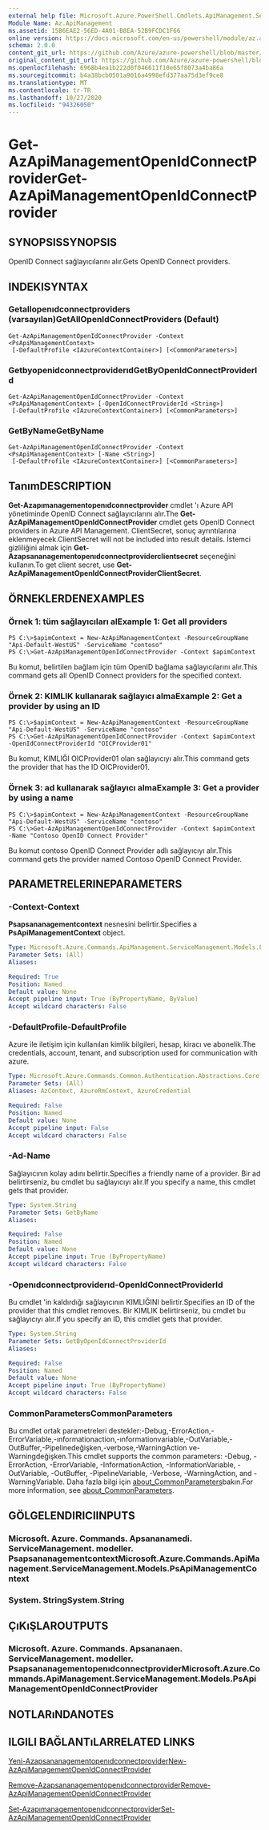 ```yaml
---
external help file: Microsoft.Azure.PowerShell.Cmdlets.ApiManagement.ServiceManagement.dll-Help.xml
Module Name: Az.ApiManagement
ms.assetid: 15B6EAE2-56ED-4A01-B8EA-52B9FCDC1F66
online version: https://docs.microsoft.com/en-us/powershell/module/az.apimanagement/get-azapimanagementopenidconnectprovider
schema: 2.0.0
content_git_url: https://github.com/Azure/azure-powershell/blob/master/src/ApiManagement/ApiManagement/help/Get-AzApiManagementOpenIdConnectProvider.md
original_content_git_url: https://github.com/Azure/azure-powershell/blob/master/src/ApiManagement/ApiManagement/help/Get-AzApiManagementOpenIdConnectProvider.md
ms.openlocfilehash: 6968b4ea1b222d0f046611f10e65f8073a4ba86a
ms.sourcegitcommit: b4a38bcb0501a9016a4998efd377aa75d3ef9ce8
ms.translationtype: MT
ms.contentlocale: tr-TR
ms.lasthandoff: 10/27/2020
ms.locfileid: "94326050"
---
```

# <span data-ttu-id="91c93-101">Get-AzApiManagementOpenIdConnectProvider</span><span class="sxs-lookup"><span data-stu-id="91c93-101">Get-AzApiManagementOpenIdConnectProvider</span></span>

## <span data-ttu-id="91c93-102">SYNOPSIS</span><span class="sxs-lookup"><span data-stu-id="91c93-102">SYNOPSIS</span></span>
<span data-ttu-id="91c93-103">OpenID Connect sağlayıcılarını alır.</span><span class="sxs-lookup"><span data-stu-id="91c93-103">Gets OpenID Connect providers.</span></span>

## <span data-ttu-id="91c93-104">INDEKI</span><span class="sxs-lookup"><span data-stu-id="91c93-104">SYNTAX</span></span>

### <span data-ttu-id="91c93-105">Getallopenıdconnectproviders (varsayılan)</span><span class="sxs-lookup"><span data-stu-id="91c93-105">GetAllOpenIdConnectProviders (Default)</span></span>
```
Get-AzApiManagementOpenIdConnectProvider -Context <PsApiManagementContext>
 [-DefaultProfile <IAzureContextContainer>] [<CommonParameters>]
```

### <span data-ttu-id="91c93-106">Getbyopenidconnectproviderıd</span><span class="sxs-lookup"><span data-stu-id="91c93-106">GetByOpenIdConnectProviderId</span></span>
```
Get-AzApiManagementOpenIdConnectProvider -Context <PsApiManagementContext> [-OpenIdConnectProviderId <String>]
 [-DefaultProfile <IAzureContextContainer>] [<CommonParameters>]
```

### <span data-ttu-id="91c93-107">GetByName</span><span class="sxs-lookup"><span data-stu-id="91c93-107">GetByName</span></span>
```
Get-AzApiManagementOpenIdConnectProvider -Context <PsApiManagementContext> [-Name <String>]
 [-DefaultProfile <IAzureContextContainer>] [<CommonParameters>]
```

## <span data-ttu-id="91c93-108">Tanım</span><span class="sxs-lookup"><span data-stu-id="91c93-108">DESCRIPTION</span></span>
<span data-ttu-id="91c93-109">**Get-Azapımanagementopenıdconnectprovider** cmdlet 'ı Azure API yönetiminde OpenID Connect sağlayıcılarını alır.</span><span class="sxs-lookup"><span data-stu-id="91c93-109">The **Get-AzApiManagementOpenIdConnectProvider** cmdlet gets OpenID Connect providers in Azure API Management.</span></span>
<span data-ttu-id="91c93-110">ClientSecret, sonuç ayrıntılarına eklenmeyecek.</span><span class="sxs-lookup"><span data-stu-id="91c93-110">ClientSecret will not be included into result details.</span></span> <span data-ttu-id="91c93-111">İstemci gizliliğini almak için **Get-Azapsananagementopenıdconnectproviderclientsecret** seçeneğini kullanın.</span><span class="sxs-lookup"><span data-stu-id="91c93-111">To get client secret, use **Get-AzApiManagementOpenIdConnectProviderClientSecret**.</span></span>

## <span data-ttu-id="91c93-112">ÖRNEKLERDEN</span><span class="sxs-lookup"><span data-stu-id="91c93-112">EXAMPLES</span></span>

### <span data-ttu-id="91c93-113">Örnek 1: tüm sağlayıcıları al</span><span class="sxs-lookup"><span data-stu-id="91c93-113">Example 1: Get all providers</span></span>
```
PS C:\>$apimContext = New-AzApiManagementContext -ResourceGroupName "Api-Default-WestUS" -ServiceName "contoso"
PS C:\>Get-AzApiManagementOpenIdConnectProvider -Context $apimContext
```

<span data-ttu-id="91c93-114">Bu komut, belirtilen bağlam için tüm OpenID bağlama sağlayıcılarını alır.</span><span class="sxs-lookup"><span data-stu-id="91c93-114">This command gets all OpenID Connect providers for the specified context.</span></span>

### <span data-ttu-id="91c93-115">Örnek 2: KIMLIK kullanarak sağlayıcı alma</span><span class="sxs-lookup"><span data-stu-id="91c93-115">Example 2: Get a provider by using an ID</span></span>
```
PS C:\>$apimContext = New-AzApiManagementContext -ResourceGroupName "Api-Default-WestUS" -ServiceName "contoso"
PS C:\>Get-AzApiManagementOpenIdConnectProvider -Context $apimContext -OpenIdConnectProviderId "OICProvider01"
```

<span data-ttu-id="91c93-116">Bu komut, KIMLIĞI OICProvider01 olan sağlayıcıyı alır.</span><span class="sxs-lookup"><span data-stu-id="91c93-116">This command gets the provider that has the ID OICProvider01.</span></span>

### <span data-ttu-id="91c93-117">Örnek 3: ad kullanarak sağlayıcı alma</span><span class="sxs-lookup"><span data-stu-id="91c93-117">Example 3: Get a provider by using a name</span></span>
```
PS C:\>$apimContext = New-AzApiManagementContext -ResourceGroupName "Api-Default-WestUS" -ServiceName "contoso"
PS C:\>Get-AzApiManagementOpenIdConnectProvider -Context $apimContext -Name "Contoso OpenID Connect Provider"
```

<span data-ttu-id="91c93-118">Bu komut contoso OpenID Connect Provider adlı sağlayıcıyı alır.</span><span class="sxs-lookup"><span data-stu-id="91c93-118">This command gets the provider named Contoso OpenID Connect Provider.</span></span>

## <span data-ttu-id="91c93-119">PARAMETRELERINE</span><span class="sxs-lookup"><span data-stu-id="91c93-119">PARAMETERS</span></span>

### <span data-ttu-id="91c93-120">-Context</span><span class="sxs-lookup"><span data-stu-id="91c93-120">-Context</span></span>
<span data-ttu-id="91c93-121">**Psapsananagementcontext** nesnesini belirtir.</span><span class="sxs-lookup"><span data-stu-id="91c93-121">Specifies a **PsApiManagementContext** object.</span></span>

```yaml
Type: Microsoft.Azure.Commands.ApiManagement.ServiceManagement.Models.PsApiManagementContext
Parameter Sets: (All)
Aliases:

Required: True
Position: Named
Default value: None
Accept pipeline input: True (ByPropertyName, ByValue)
Accept wildcard characters: False
```

### <span data-ttu-id="91c93-122">-DefaultProfile</span><span class="sxs-lookup"><span data-stu-id="91c93-122">-DefaultProfile</span></span>
<span data-ttu-id="91c93-123">Azure ile iletişim için kullanılan kimlik bilgileri, hesap, kiracı ve abonelik.</span><span class="sxs-lookup"><span data-stu-id="91c93-123">The credentials, account, tenant, and subscription used for communication with azure.</span></span>

```yaml
Type: Microsoft.Azure.Commands.Common.Authentication.Abstractions.Core.IAzureContextContainer
Parameter Sets: (All)
Aliases: AzContext, AzureRmContext, AzureCredential

Required: False
Position: Named
Default value: None
Accept pipeline input: False
Accept wildcard characters: False
```

### <span data-ttu-id="91c93-124">-Ad</span><span class="sxs-lookup"><span data-stu-id="91c93-124">-Name</span></span>
<span data-ttu-id="91c93-125">Sağlayıcının kolay adını belirtir.</span><span class="sxs-lookup"><span data-stu-id="91c93-125">Specifies a friendly name of a provider.</span></span>
<span data-ttu-id="91c93-126">Bir ad belirtirseniz, bu cmdlet bu sağlayıcıyı alır.</span><span class="sxs-lookup"><span data-stu-id="91c93-126">If you specify a name, this cmdlet gets that provider.</span></span>

```yaml
Type: System.String
Parameter Sets: GetByName
Aliases:

Required: False
Position: Named
Default value: None
Accept pipeline input: True (ByPropertyName)
Accept wildcard characters: False
```

### <span data-ttu-id="91c93-127">-Openıdconnectproviderıd</span><span class="sxs-lookup"><span data-stu-id="91c93-127">-OpenIdConnectProviderId</span></span>
<span data-ttu-id="91c93-128">Bu cmdlet 'in kaldırdığı sağlayıcının KIMLIĞINI belirtir.</span><span class="sxs-lookup"><span data-stu-id="91c93-128">Specifies an ID of the provider that this cmdlet removes.</span></span>
<span data-ttu-id="91c93-129">Bir KIMLIK belirtirseniz, bu cmdlet bu sağlayıcıyı alır.</span><span class="sxs-lookup"><span data-stu-id="91c93-129">If you specify an ID, this cmdlet gets that provider.</span></span>

```yaml
Type: System.String
Parameter Sets: GetByOpenIdConnectProviderId
Aliases:

Required: False
Position: Named
Default value: None
Accept pipeline input: True (ByPropertyName)
Accept wildcard characters: False
```

### <span data-ttu-id="91c93-130">CommonParameters</span><span class="sxs-lookup"><span data-stu-id="91c93-130">CommonParameters</span></span>
<span data-ttu-id="91c93-131">Bu cmdlet ortak parametreleri destekler:-Debug,-ErrorAction,-ErrorVariable,-ınformationaction,-ınformationvariable,-OutVariable,-OutBuffer,-Pipelinedeğişken,-verbose,-WarningAction ve-Warningdeğişken.</span><span class="sxs-lookup"><span data-stu-id="91c93-131">This cmdlet supports the common parameters: -Debug, -ErrorAction, -ErrorVariable, -InformationAction, -InformationVariable, -OutVariable, -OutBuffer, -PipelineVariable, -Verbose, -WarningAction, and -WarningVariable.</span></span> <span data-ttu-id="91c93-132">Daha fazla bilgi için [about_CommonParameters](http://go.microsoft.com/fwlink/?LinkID=113216)bakın.</span><span class="sxs-lookup"><span data-stu-id="91c93-132">For more information, see [about_CommonParameters](http://go.microsoft.com/fwlink/?LinkID=113216).</span></span>

## <span data-ttu-id="91c93-133">GÖLGELENDIRICI</span><span class="sxs-lookup"><span data-stu-id="91c93-133">INPUTS</span></span>

### <span data-ttu-id="91c93-134">Microsoft. Azure. Commands. Apsananamedi. ServiceManagement. modeller. Psapsananagementcontext</span><span class="sxs-lookup"><span data-stu-id="91c93-134">Microsoft.Azure.Commands.ApiManagement.ServiceManagement.Models.PsApiManagementContext</span></span>

### <span data-ttu-id="91c93-135">System. String</span><span class="sxs-lookup"><span data-stu-id="91c93-135">System.String</span></span>

## <span data-ttu-id="91c93-136">ÇıKıŞLAR</span><span class="sxs-lookup"><span data-stu-id="91c93-136">OUTPUTS</span></span>

### <span data-ttu-id="91c93-137">Microsoft. Azure. Commands. Apsananaen. ServiceManagement. modeller. Psapsananagementopenıdconnectprovider</span><span class="sxs-lookup"><span data-stu-id="91c93-137">Microsoft.Azure.Commands.ApiManagement.ServiceManagement.Models.PsApiManagementOpenIdConnectProvider</span></span>

## <span data-ttu-id="91c93-138">NOTLARıNDA</span><span class="sxs-lookup"><span data-stu-id="91c93-138">NOTES</span></span>

## <span data-ttu-id="91c93-139">ILGILI BAĞLANTıLAR</span><span class="sxs-lookup"><span data-stu-id="91c93-139">RELATED LINKS</span></span>

[<span data-ttu-id="91c93-140">Yeni-Azapsananagementopenıdconnectprovider</span><span class="sxs-lookup"><span data-stu-id="91c93-140">New-AzApiManagementOpenIdConnectProvider</span></span>](./New-AzApiManagementOpenIdConnectProvider.md)

[<span data-ttu-id="91c93-141">Remove-Azapsananagementopenıdconnectprovider</span><span class="sxs-lookup"><span data-stu-id="91c93-141">Remove-AzApiManagementOpenIdConnectProvider</span></span>](./Remove-AzApiManagementOpenIdConnectProvider.md)

[<span data-ttu-id="91c93-142">Set-Azapımanagementopenıdconnectprovider</span><span class="sxs-lookup"><span data-stu-id="91c93-142">Set-AzApiManagementOpenIdConnectProvider</span></span>](./Set-AzApiManagementOpenIdConnectProvider.md)


